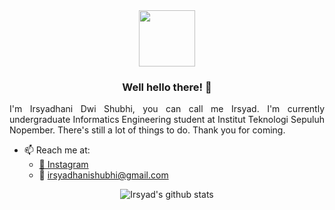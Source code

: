 <div align="center">
<img src="https://i.ibb.co/yPQYwCt/vektor-icon.png" width="90px" height="90px">

### Well hello there! 👋
</div>

<div align="justify">
I'm Irsyadhani Dwi Shubhi, you can call me Irsyad. I'm currently undergraduate Informatics Engineering student at Institut Teknologi Sepuluh Nopember. There's still a lot of things to do. Thank you for coming.
</div>

- 📫 Reach me at:
  - [📸 Instagram](https://instagram.com/irsyadhani_17)
  - 📧 irsyadhanishubhi@gmail.com
  
<div align="center">
  
![Irsyad's github stats](https://github-readme-stats.vercel.app/api?username=irsyadhani22&show_icons=true&hide_border=true&bg_color=1d1f21&text_color=ffffff)
</div>
